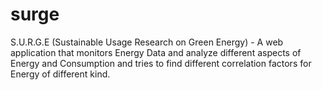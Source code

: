 # surge
S.U.R.G.E (Sustainable Usage Research on Green Energy) - A web application that monitors Energy Data and analyze different aspects of Energy and Consumption and tries to find different correlation factors for Energy of different kind.
